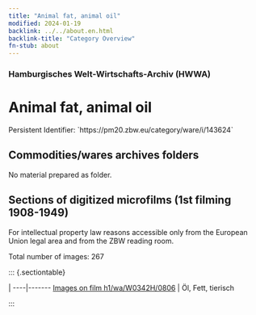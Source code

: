 ```yaml
---
title: "Animal fat, animal oil"
modified: 2024-01-19
backlink: ../../about.en.html
backlink-title: "Category Overview"
fn-stub: about
---
```


### Hamburgisches Welt-Wirtschafts-Archiv (HWWA)

# Animal fat, animal oil

<div class="hint">Persistent Identifier: `https://pm20.zbw.eu/category/ware/i/143624`</div>







## Commodities/wares archives folders





No material prepared as folder.



<a id="filmsections" />

## Sections of digitized microfilms (1st filming 1908-1949)

<p>For intellectual property law reasons accessible only from the European Union legal area and from the ZBW reading room.</p>



<p>Total number of images: 267</p>




::: {.sectiontable}

 | 
----|-------
<a class="btn" href="https://pm20.zbw.eu/film/h1/wa/W0342H/0806" rel="nofollow">Images on film h1/wa/W0342H/0806</a> | Öl, Fett, tierisch


:::
















